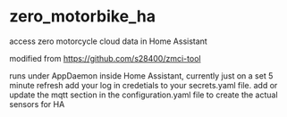 # zero_motorbike_ha
access zero motorcycle cloud data in Home Assistant

modified from https://github.com/s28400/zmci-tool

runs under AppDaemon inside Home Assistant, currently just on a set 5 minute refresh
add your log in credetials to your secrets.yaml file.
add or update the mqtt section in the configuration.yaml file to create the actual sensors for HA
